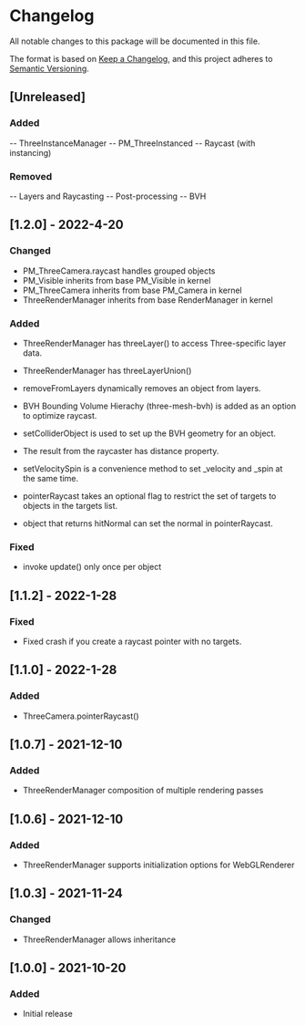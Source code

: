 # Changelog
All notable changes to this package will be documented in this file.

The format is based on [Keep a Changelog](https://keepachangelog.com/en/1.0.0/),
and this project adheres to [Semantic Versioning](https://semver.org/spec/v2.0.0.html).

## [Unreleased]
### Added
-- ThreeInstanceManager
-- PM_ThreeInstanced
-- Raycast (with instancing)

### Removed
-- Layers and Raycasting
-- Post-processing
-- BVH


## [1.2.0] - 2022-4-20
### Changed
- PM_ThreeCamera.raycast handles grouped objects
- PM_Visible inherits from base PM_Visible in kernel
- PM_ThreeCamera inherits from base PM_Camera in kernel
- ThreeRenderManager inherits from base RenderManager in kernel

### Added
- ThreeRenderManager has threeLayer() to access Three-specific layer data.
- ThreeRenderManager has threeLayerUnion()

- removeFromLayers dynamically removes an object from layers.
- BVH Bounding Volume Hierachy (three-mesh-bvh) is added as an option to optimize raycast.
- setColliderObject is used to set up the BVH geometry for an object.
- The result from the raycaster has distance property.
- setVelocitySpin is a convenience method to set _velocity and _spin at the same time.
- pointerRaycast takes an optional flag to restrict the set of targets to objects in the targets list.
- object that returns hitNormal can set the normal in pointerRaycast.

### Fixed
- invoke update() only once per object

## [1.1.2] - 2022-1-28
### Fixed
- Fixed crash if you create a raycast pointer with no targets.

## [1.1.0] - 2022-1-28
### Added
- ThreeCamera.pointerRaycast()

## [1.0.7] - 2021-12-10
### Added
- ThreeRenderManager composition of multiple rendering passes

## [1.0.6] - 2021-12-10
### Added
- ThreeRenderManager supports initialization options for WebGLRenderer

## [1.0.3] - 2021-11-24
### Changed
- ThreeRenderManager allows inheritance

## [1.0.0] - 2021-10-20
### Added
- Initial release




